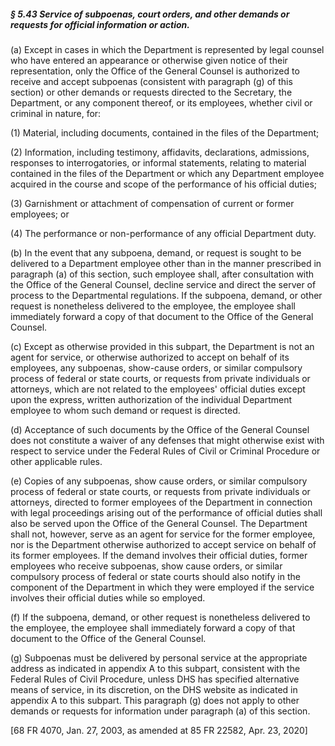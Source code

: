 ##### § 5.43 Service of subpoenas, court orders, and other demands or requests for official information or action. #####

(a) Except in cases in which the Department is represented by legal counsel who have entered an appearance or otherwise given notice of their representation, only the Office of the General Counsel is authorized to receive and accept subpoenas (consistent with paragraph (g) of this section) or other demands or requests directed to the Secretary, the Department, or any component thereof, or its employees, whether civil or criminal in nature, for:

(1) Material, including documents, contained in the files of the Department;

(2) Information, including testimony, affidavits, declarations, admissions, responses to interrogatories, or informal statements, relating to material contained in the files of the Department or which any Department employee acquired in the course and scope of the performance of his official duties;

(3) Garnishment or attachment of compensation of current or former employees; or

(4) The performance or non-performance of any official Department duty.

(b) In the event that any subpoena, demand, or request is sought to be delivered to a Department employee other than in the manner prescribed in paragraph (a) of this section, such employee shall, after consultation with the Office of the General Counsel, decline service and direct the server of process to the Departmental regulations. If the subpoena, demand, or other request is nonetheless delivered to the employee, the employee shall immediately forward a copy of that document to the Office of the General Counsel.

(c) Except as otherwise provided in this subpart, the Department is not an agent for service, or otherwise authorized to accept on behalf of its employees, any subpoenas, show-cause orders, or similar compulsory process of federal or state courts, or requests from private individuals or attorneys, which are not related to the employees' official duties except upon the express, written authorization of the individual Department employee to whom such demand or request is directed.

(d) Acceptance of such documents by the Office of the General Counsel does not constitute a waiver of any defenses that might otherwise exist with respect to service under the Federal Rules of Civil or Criminal Procedure or other applicable rules.

(e) Copies of any subpoenas, show cause orders, or similar compulsory process of federal or state courts, or requests from private individuals or attorneys, directed to former employees of the Department in connection with legal proceedings arising out of the performance of official duties shall also be served upon the Office of the General Counsel. The Department shall not, however, serve as an agent for service for the former employee, nor is the Department otherwise authorized to accept service on behalf of its former employees. If the demand involves their official duties, former employees who receive subpoenas, show cause orders, or similar compulsory process of federal or state courts should also notify in the component of the Department in which they were employed if the service involves their official duties while so employed.

(f) If the subpoena, demand, or other request is nonetheless delivered to the employee, the employee shall immediately forward a copy of that document to the Office of the General Counsel.

(g) Subpoenas must be delivered by personal service at the appropriate address as indicated in appendix A to this subpart, consistent with the Federal Rules of Civil Procedure, unless DHS has specified alternative means of service, in its discretion, on the DHS website as indicated in appendix A to this subpart. This paragraph (g) does not apply to other demands or requests for information under paragraph (a) of this section.

[68 FR 4070, Jan. 27, 2003, as amended at 85 FR 22582, Apr. 23, 2020]